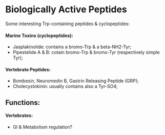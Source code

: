 
# Biologically Active Peptides

Some interesting Trp-containing peptides & cyclopeptides:

#### Marine Toxins (cyclopeptides):
* Jasplakinolide: contains a bromo-Trp & a beta-NH2-Tyr;
* Pipestelide A & B: cotain bromo-Trp & bromo-Tyr (respectively simple Tyr);


#### Vertebrate Peptides:
* Bombesin, Neuromedin B, Gastrin Releasing Peptide (GRP);
* Cholecystokinin: usually contains also a Tyr-SO4;


## Functions:

#### Vertebrates:
* GI & Metabolism regulation?
